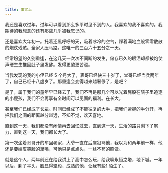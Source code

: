 ```yaml
---
title: 事实上
---
```

我还是喜欢过年。过年可以看到那么多平时见不到的人。我喜欢的我不喜欢的。我期待的我想念的还有那些几乎被我忘记的。

还是喜欢大年初一。托着还黑呼呼的天，吸着冰冷的空气，踩着满地血般零零散散的炮仗残骸。全家人压马路。这唯一的三百六十五分之一天。

经常盼望的久别重逢，在这几天一次次不间断的发生，储存已久的眼泪却都被炮仗声硬生生推回肚子里发酵。发得更酸更苦涩。

当我发现的我的小侄已经 5 个月大了，表哥已经快三十岁了，堂哥已经当兵两年了，自己已经十八虚岁了。那重逢会变得越来越奢侈了，是吧？

是了，属于我们的童年早已经去了，我们不再是那几个可以光着屁股在院子里追逐的小屁孩，我们不会再享有全时间可以见面的福利。在长大。

甚至我们已经成了长辈。时间已经成了不能往复的大手，把我们紧握的手分开，再把我们之间的距离越分越远，不知不觉，欢天喜地。

直到这一天，我们都没有闲情再去回忆过去，直到这一天，生活的路只剩下了努力，直到这一天，我们都长大了。

第一次坐着哥哥开的车回老家，大爷一直在后座狠骂他，我以为和两年前一样，他还是要嬉皮笑脸的犟嘴，可他只是点点头，一丝不苟的照做。

就是这个人，两年前还在给我讲上了高中怎么玩，给我聊永恒之塔，地下城。一年以后，剃了平头，脸显得坚毅，成熟的他，让我有些[1](https://chenyuhang.cn/9/#user-content-fn-1) 陌生了。